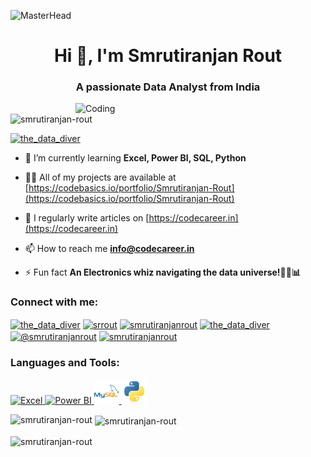 ![MasterHead](https://media.licdn.com/dms/image/D4E12AQF7RKVvozyLtg/article-cover_image-shrink_600_2000/0/1665494659870?e=2147483647&v=beta&t=rn_4rvDOuUwWD7Qb0_wZczta12SlSO-5izcoSVahvsw)
<h1 align="center">Hi 👋, I'm Smrutiranjan Rout</h1>
<h3 align="center">A passionate Data Analyst from India</h3>
<img align="right" alt="Coding" Width="400" src="https://assets-global.website-files.com/59e16042ec229e00016d3a66/64c03019401ab11733f2e1be_data-visualization%2Blinking_blog-hero.gif">

<p align="left"> <img src="https://komarev.com/ghpvc/?username=smrutiranjan-rout&label=Profile%20views&color=0e75b6&style=flat" alt="smrutiranjan-rout" /> </p>

<p align="left"> <a href="https://twitter.com/the_data_diver" target="blank"><img src="https://img.shields.io/twitter/follow/the_data_diver?logo=twitter&style=for-the-badge" alt="the_data_diver" /></a> </p>

- 🌱 I’m currently learning **Excel, Power BI, SQL, Python**

- 👨‍💻 All of my projects are available at [https://codebasics.io/portfolio/Smrutiranjan-Rout](https://codebasics.io/portfolio/Smrutiranjan-Rout)

- 📝 I regularly write articles on [https://codecareer.in](https://codecareer.in)

- 📫 How to reach me **info@codecareer.in**

- ⚡ Fun fact **An Electronics whiz navigating the data universe!🚀🔌📊**

<h3 align="left">Connect with me:</h3>
<p align="left">
<a href="https://twitter.com/the_data_diver" target="blank"><img align="center" src="https://raw.githubusercontent.com/rahuldkjain/github-profile-readme-generator/master/src/images/icons/Social/twitter.svg" alt="the_data_diver" height="30" width="40" /></a>
<a href="https://linkedin.com/in/srrout" target="blank"><img align="center" src="https://raw.githubusercontent.com/rahuldkjain/github-profile-readme-generator/master/src/images/icons/Social/linked-in-alt.svg" alt="srrout" height="30" width="40" /></a>
<a href="https://kaggle.com/smrutiranjanrout" target="blank"><img align="center" src="https://raw.githubusercontent.com/rahuldkjain/github-profile-readme-generator/master/src/images/icons/Social/kaggle.svg" alt="smrutiranjanrout" height="30" width="40" /></a>
<a href="https://instagram.com/the_data_diver" target="blank"><img align="center" src="https://raw.githubusercontent.com/rahuldkjain/github-profile-readme-generator/master/src/images/icons/Social/instagram.svg" alt="the_data_diver" height="30" width="40" /></a>
<a href="https://medium.com/@smrutiranjanrout" target="blank"><img align="center" src="https://raw.githubusercontent.com/rahuldkjain/github-profile-readme-generator/master/src/images/icons/Social/medium.svg" alt="@smrutiranjanrout" height="30" width="40" /></a>
<a href="https://www.hackerrank.com/smrutiranjanrout" target="blank"><img align="center" src="https://raw.githubusercontent.com/rahuldkjain/github-profile-readme-generator/master/src/images/icons/Social/hackerrank.svg" alt="smrutiranjanrout" height="30" width="40" /></a>
</p>

<h3 align="left">Languages and Tools:</h3>
<p align="left"> <a href="https://https://www.microsoft.com/en-in/microsoft-365/excel/" target="_blank" rel="noreferrer"> <img src="https://download.logo.wine/logo/Microsoft_Excel/Microsoft_Excel-Logo.wine.png" alt="Excel" width="40" height="40"/> </a> <a href="https://www.powerbi.com/" target="_blank" rel="noreferrer"> <img src="https://upload.wikimedia.org/wikipedia/commons/thumb/c/cf/New_Power_BI_Logo.svg/1200px-New_Power_BI_Logo.svg.png" alt="Power BI" width="40" height="40"/> </a> <a href="https://www.mysql.com/" target="_blank" rel="noreferrer"> <img src="https://raw.githubusercontent.com/devicons/devicon/master/icons/mysql/mysql-original-wordmark.svg" alt="mysql" width="40" height="40"/> </a> <a href="https://www.python.org" target="_blank" rel="noreferrer"> <img src="https://raw.githubusercontent.com/devicons/devicon/master/icons/python/python-original.svg" alt="python" width="40" height="40"/> </a> </p>

<p><img align="left" src="https://github-readme-stats.vercel.app/api/top-langs?username=smrutiranjan-rout&show_icons=true&locale=en&layout=compact" alt="smrutiranjan-rout" /></p>

<p>&nbsp;<img align="center" src="https://github-readme-stats.vercel.app/api?username=smrutiranjan-rout&show_icons=true&locale=en" alt="smrutiranjan-rout" /></p>

<p><img align="center" src="https://github-readme-streak-stats.herokuapp.com/?user=smrutiranjan-rout&" alt="smrutiranjan-rout" /></p>

